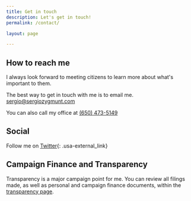 ```yaml
---
title: Get in touch
description: Let's get in touch!
permalink: /contact/

layout: page

---
```


## How to reach me
I always look forward to meeting citizens to learn more about what's important to them.

The best way to get in touch with me is to email me.
[sergio@sergiozygmunt.com](mailto:sergio@sergiozygmunt.com)

You can also call my office at [(650) 473-5149](tel:+16504735149)

## Social
Follow me on [Twitter](https://twitter.com/sergiozygmunt){: .usa-external_link}

## Campaign Finance and Transparency
Transparency is a major campaign point for me. You can review all filings made, as well as personal and campaign finance documents, within the [transparency page](/transparency).